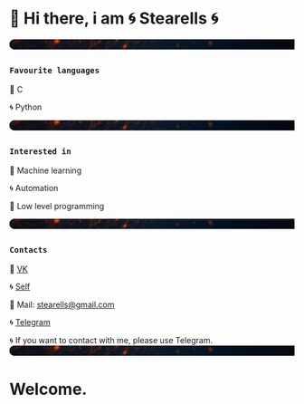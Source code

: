 # 🐙 Hi there, i am 🌀 Stearells 🌀
![123](delim_round.png)
### ``` Favourite languages ```
🐙 C

🌀 Python

![123](delim_round.png)
### ``` Interested in ```
🐙 Machine learning

🌀 Automation

🐙 Low level programming

![123](delim_round.png)
### ``` Contacts ```
🐙 [VK](https://vk.com/steare11s)

🌀 [Self](https://github.com/Stearells)

🐙 Mail: stearells@gmail.com

🌀 [Telegram](https://t.me/stearells)

🌀 If you want to contact with me, please use Telegram.
![123](delim_round.png)
# Welcome.
